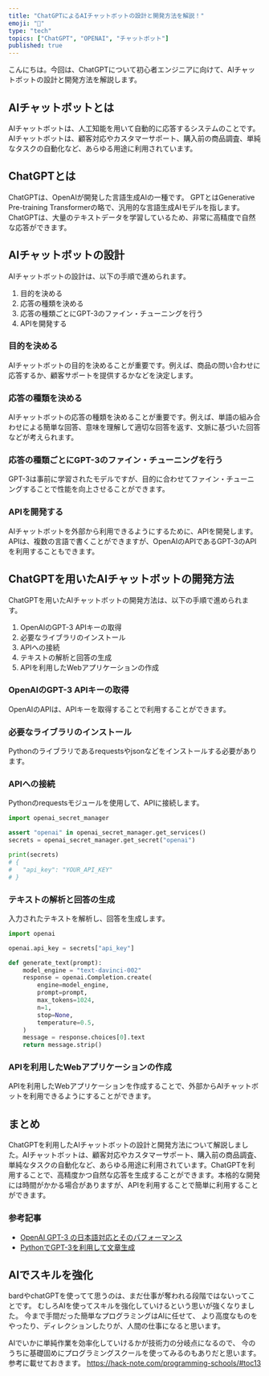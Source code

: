 ```yaml
---
title: "ChatGPTによるAIチャットボットの設計と開発方法を解説！"
emoji: "🤖"
type: "tech"
topics: ["ChatGPT", "OPENAI", "チャットボット"]
published: true
---
```


こんにちは。今回は、ChatGPTについて初心者エンジニアに向けて、AIチャットボットの設計と開発方法を解説します。

## AIチャットボットとは

AIチャットボットは、人工知能を用いて自動的に応答するシステムのことです。AIチャットボットは、顧客対応やカスタマーサポート、購入前の商品調査、単純なタスクの自動化など、あらゆる用途に利用されています。

## ChatGPTとは

ChatGPTは、OpenAIが開発した言語生成AIの一種です。 GPTとはGenerative Pre-training Transformerの略で、汎用的な言語生成AIモデルを指します。ChatGPTは、大量のテキストデータを学習しているため、非常に高精度で自然な応答ができます。

## AIチャットボットの設計

AIチャットボットの設計は、以下の手順で進められます。

1. 目的を決める
2. 応答の種類を決める
3. 応答の種類ごとにGPT-3のファイン・チューニングを行う
4. APIを開発する

### 目的を決める

AIチャットボットの目的を決めることが重要です。例えば、商品の問い合わせに応答するか、顧客サポートを提供するかなどを決定します。

### 応答の種類を決める

AIチャットボットの応答の種類を決めることが重要です。例えば、単語の組み合わせによる簡単な回答、意味を理解して適切な回答を返す、文脈に基づいた回答などが考えられます。

### 応答の種類ごとにGPT-3のファイン・チューニングを行う

GPT-3は事前に学習されたモデルですが、目的に合わせてファイン・チューニングすることで性能を向上させることができます。

### APIを開発する

AIチャットボットを外部から利用できるようにするために、APIを開発します。APIは、複数の言語で書くことができますが、OpenAIのAPIであるGPT-3のAPIを利用することもできます。

## ChatGPTを用いたAIチャットボットの開発方法

ChatGPTを用いたAIチャットボットの開発方法は、以下の手順で進められます。

1. OpenAIのGPT-3 APIキーの取得
2. 必要なライブラリのインストール
3. APIへの接続
4. テキストの解析と回答の生成
5. APIを利用したWebアプリケーションの作成

### OpenAIのGPT-3 APIキーの取得

OpenAIのAPIは、APIキーを取得することで利用することができます。

### 必要なライブラリのインストール

Pythonのライブラリであるrequestsやjsonなどをインストールする必要があります。

### APIへの接続

Pythonのrequestsモジュールを使用して、APIに接続します。

```python
import openai_secret_manager

assert "openai" in openai_secret_manager.get_services()
secrets = openai_secret_manager.get_secret("openai")

print(secrets)
# {
#   "api_key": "YOUR_API_KEY"
# }
```

### テキストの解析と回答の生成

入力されたテキストを解析し、回答を生成します。

```python
import openai

openai.api_key = secrets["api_key"]

def generate_text(prompt):
    model_engine = "text-davinci-002"
    response = openai.Completion.create(
        engine=model_engine,
        prompt=prompt,
        max_tokens=1024,
        n=1,
        stop=None,
        temperature=0.5,
    )
    message = response.choices[0].text
    return message.strip()
```

### APIを利用したWebアプリケーションの作成

APIを利用したWebアプリケーションを作成することで、外部からAIチャットボットを利用できるようにすることができます。

## まとめ

ChatGPTを利用したAIチャットボットの設計と開発方法について解説しました。AIチャットボットは、顧客対応やカスタマーサポート、購入前の商品調査、単純なタスクの自動化など、あらゆる用途に利用されています。ChatGPTを利用することで、高精度かつ自然な応答を生成することができます。本格的な開発には時間がかかる場合がありますが、APIを利用することで簡単に利用することができます。

### 参考記事
- [OpenAI GPT-3 の日本語対応とそのパフォーマンス](https://ai-scholar.tech/articles/openai-gpt3-japanese)
- [PythonでGPT-3を利用して文章生成](https://techlife.cookpad.com/entry/2021/04/26/103000)

## AIでスキルを強化
bardやchatGPTを使ってて思うのは、まだ仕事が奪われる段階ではないってことです。
むしろAIを使ってスキルを強化していけるという思いが強くなりました。
今まで手間だった簡単なプログラミングはAIに任せて、
より高度なものをやったり、ディレクションしたりが、人間の仕事になると思います。

AIでいかに単純作業を効率化していけるかが技術力の分岐点になるので、
今のうちに基礎固めにプログラミングスクールを使ってみるのもありだと思います。
参考に載せておきます。
https://hack-note.com/programming-schools/#toc13

